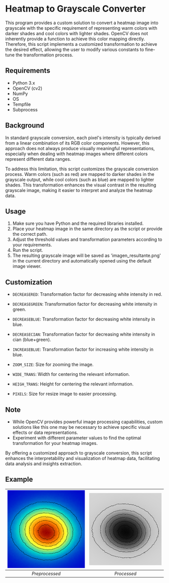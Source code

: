 # Heatmap to Grayscale Converter

This program provides a custom solution to convert a heatmap image into grayscale with the specific requirement of representing warm colors with darker shades and cool colors with lighter shades. OpenCV does not inherently provide a function to achieve this color mapping directly. Therefore, this script implements a customized transformation to achieve the desired effect, allowing the user to modify various constants to fine-tune the transformation process.
## Requirements

- Python 3.x
- OpenCV (cv2)
- NumPy
- OS
- Tempfile
- Subprocess


## Background

In standard grayscale conversion, each pixel's intensity is typically derived from a linear combination of its RGB color components. However, this approach does not always produce visually meaningful representations, especially when dealing with heatmap images where different colors represent different data ranges.

To address this limitation, this script customizes the grayscale conversion process. Warm colors (such as red) are mapped to darker shades in the grayscale output, while cool colors (such as blue) are mapped to lighter shades. This transformation enhances the visual contrast in the resulting grayscale image, making it easier to interpret and analyze the heatmap data.

## Usage

1. Make sure you have Python and the required libraries installed.
2. Place your heatmap image in the same directory as the script or provide the correct path.
3. Adjust the threshold values and transformation parameters according to your requirements.
4. Run the script.
5. The resulting grayscale image will be saved as 'imagen_resultante.png' in the current directory and automatically opened using the default image viewer.

## Customization

- `DECREASERED`: Transformation factor for decreasing white intensity in red.
- `DECREASEGREEN`: Transformation factor for decreasing white intensity in green.
- `DECREASEBLUE`: Transformation factor for decreasing white intensity in blue.
- `DECREASECIAN`: Transformation factor for decreasing white intensity in cian (blue+green).


- `INCREASEBLUE`: Transformation factor for increasing white intensity in blue.

  
- `ZOOM_SIZE`: Size for zooming the image.
- `WIDE_TRANS`: Width for centering the relevant information.
- `HEIGH_TRANS`: Height for centering the relevant information.
- `PIXELS`: Size for resize image to easier processing.

## Note
  
- While OpenCV provides powerful image processing capabilities, custom solutions like this one may be necessary to achieve specific visual effects or data representations.
- Experiment with different parameter values to find the optimal transformation for your heatmap images.

By offering a customized approach to grayscale conversion, this script enhances the interpretability and visualization of heatmap data, facilitating data analysis and insights extraction.

## Example

![Imagen 1](/imgs/work_img.png) | ![Imagen 2](/imgs/result.png)
:-------------------------:|:-------------------------:
*Preprocessed* | *Processed*


